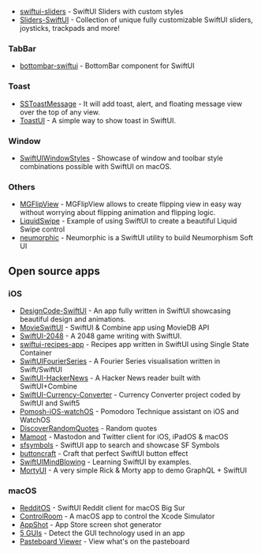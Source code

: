 

- [swiftui-sliders](https://github.com/spacenation/swiftui-sliders) - SwiftUI Sliders with custom styles
- [Sliders-SwiftUI](https://github.com/kieranb662/Sliders-SwiftUI) - Collection of unique fully customizable SwiftUI sliders, joysticks, trackpads and more!

### TabBar

- [bottombar-swiftui](https://github.com/smartvipere75/bottombar-swiftui) - BottomBar component for SwiftUI

### Toast

- [SSToastMessage](https://github.com/SimformSolutionsPvtLtd/SSToastMessage) - It will add toast, alert, and floating message view over the top of any view.
- [ToastUI](https://github.com/quanshousio/ToastUI) - A simple way to show toast in SwiftUI.


### Window

- [SwiftUIWindowStyles](https://github.com/martinlexow/SwiftUIWindowStyles) - Showcase of window and toolbar style combinations possible with SwiftUI on macOS.

### Others

- [MGFlipView](https://github.com/Zaprogramiacz/MGFlipView) - MGFlipView allows to create flipping view in easy way without worrying about flipping animation and flipping logic.
- [LiquidSwipe](https://github.com/exyte/LiquidSwipe) - Example of using SwiftUI to create a beautiful Liquid Swipe control
- [neumorphic](https://github.com/costachung/neumorphic) - Neumorphic is a SwiftUI utility to build Neumorphism Soft UI 

## Open source apps

### iOS

- [DesignCode-SwiftUI](https://github.com/mythxn/DesignCode-SwiftUI) - An app fully written in SwiftUI showcasing beautiful design and animations.
- [MovieSwiftUI](https://github.com/Dimillian/MovieSwiftUI) - SwiftUI & Combine app using MovieDB API
- [SwiftUI-2048](https://github.com/unixzii/SwiftUI-2048) - A 2048 game writing with SwiftUI.
- [swiftui-recipes-app](https://github.com/mecid/swiftui-recipes-app) - Recipes app written in SwiftUI using Single State Container
- [SwiftUIFourierSeries](https://github.com/simonboots/SwiftUIFourierSeries) - A Fourier Series visualisation written in Swift/SwiftUI
- [SwiftUI-HackerNews](https://github.com/woxtu/SwiftUI-HackerNews) - A Hacker News reader built with SwiftUI+Combine 
- [SwiftUI-Currency-Converter](https://github.com/alexliubj/SwiftUI-Currency-Converter) - Currency Converter project coded by SwiftUI and Swift5
- [Pomosh-iOS-watchOS](https://github.com/stevenselcuk/Pomosh-iOS-watchOS) - Pomodoro Technique assistant on iOS and WatchOS
- [DiscoverRandomQuotes](https://github.com/FranicevicNikola/DiscoverRandomQuotes) - Random quotes
- [Mamoot](https://github.com/Benetos/Mamoot) - Mastodon and Twitter client for iOS, iPadOS & macOS
- [sfsymbols](https://github.com/atrinh0/sfsymbols) - SwiftUI app to search and showcase SF Symbols
- [buttoncraft](https://github.com/atrinh0/buttoncraft) - Craft that perfect SwiftUI button effect 
- [SwiftUIMindBlowing](https://github.com/antranapp/SwiftUIMindBlowing) - Learning SwiftUI by examples.
- [MortyUI](https://github.com/Dimillian/MortyUI) - A very simple Rick & Morty app to demo GraphQL + SwiftUI

### macOS

- [RedditOS](https://github.com/Dimillian/RedditOS) - SwiftUI Reddit client for macOS Big Sur
- [ControlRoom](https://github.com/twostraws/ControlRoom) - A macOS app to control the Xcode Simulator
- [AppShot](https://github.com/L1cardo/AppShot) - App Store screen shot generator
- [5 GUIs](https://github.com/ZeeZide/5GUIs) - Detect the GUI technology used in an app
- [Pasteboard Viewer](https://github.com/sindresorhus/Pasteboard-Viewer) - View what's on the pasteboard
